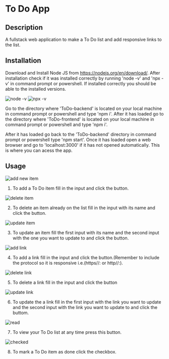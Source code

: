 # To Do App
## Description
A fullstack web application to make a To Do list and add responsive links to the list.

## Installation
Download and Install Node JS from https://nodejs.org/en/download/. After installation check if it was installed correctly by running 'node -v' and 'npx -v' in command prompt or powershell. 
If installed correctly you should be able to the installed versions. 

![node -v](https://user-images.githubusercontent.com/88197915/153683162-99d54856-48c1-476b-9653-deab7f9803e9.JPG)
![npx -v](https://user-images.githubusercontent.com/88197915/153683171-606b2bd7-26fe-4d04-8acf-207841e6844a.JPG)


Go to the directory where 'ToDo-backend' is located on your local machine in command prompt or powershell and type 'npm i'. After it has loaded go to the directory where 'ToDo-frontend' is located on your local machine in command prompt or powershell and type 'npm i'.

After it has loaded go back to the 'ToDo-backend' directory in command prompt or powershell type 'npm start'. Once it has loaded open a web browser and go to 'localhost:3000' if it has not opened automatically. 
This is where you can acess the app.

## Usage
![add new item](https://github.com/Godi28/test/assets/88197915/2474d085-5f2c-40a8-9bc4-b17ed4ad4e29)

1. To add a To Do item fill in the input and click the button.

![delete item ](https://github.com/Godi28/test/assets/88197915/75bc89a6-dae4-49c9-b944-062535544382)


2. To delete an item already on the list fill in the input with its name and click the button.

![update item](https://github.com/Godi28/test/assets/88197915/70020004-3feb-4ec1-ace4-77bd20407b15)


3. To update an item fill the first input with its name and the second input with the one you want to update to and click the button.

![add link](https://github.com/Godi28/test/assets/88197915/6bbacf16-ed78-4e3e-871b-70604ac2c70f)


4. To add a link fill in the input and click the button.(Remember to include the protocol so it is responsive i.e.(https//: or http//:). 

![delete link](https://github.com/Godi28/test/assets/88197915/cc1a302b-3558-4dc7-ad13-b50cc8c4a1f3)


5. To delete a link fill in the input and click the button

![update link](https://github.com/Godi28/test/assets/88197915/86776f1d-fb17-4183-b23c-d6569786ca5b)


6. To update the a link fill in the first input with the link you want to update and the second input with the link you want to update to and click the buttom.


![read](https://github.com/Godi28/test/assets/88197915/542697c9-9472-40c4-8ff8-c55b18b986c8)

7. To view your To Do list at any time press this button.

![checked](https://github.com/Godi28/test/assets/88197915/8b27fc82-2f08-4f12-9cd5-3e2edcd6cbd4)


8. To mark a To Do item as done click the checkbox.
